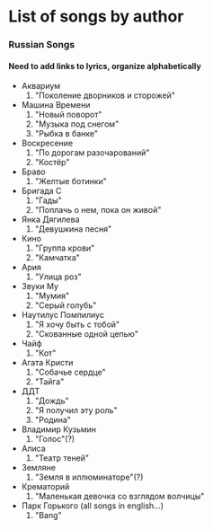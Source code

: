 # List of songs by author

### Russian Songs
#### Need to add links to lyrics, organize alphabetically

- Аквариум 
  1. "Поколение дворников и сторожей"
- Машина Времени 
  1. "Новый поворот"
  2. "Музыка под снегом"
  3. "Рыбка в банке"
- Воскресение 
  1. "По дорогам разочарований"
  2. "Костёр"
- Браво
  1. "Желтые ботинки"
- Бригада С
  1. "Гады"
  2. "Поплачь о нем, пока он живой"
- Янка Дягилева
  1. "Девушкина песня"
- Кино
  1. "Группа крови"
  2. "Камчатка"
- Ария
  1. "Улица роз"
- Звуки Му
  1. "Мумия"
  2. "Серый голубь"
- Наутилус Помпилиус
  1. "Я хочу быть с тобой"
  2. "Скованные одной цепью"
- Чайф
  1. "Кот"
- Агата Кристи
  1. "Собачье сердце"
  2. "Тайга"
- ДДТ
  1. "Дождь"
  2. "Я получил эту роль"
  3. "Родина"
- Владимир Кузьмин
  1. "Голос"(?)
- Алиса
  1. "Театр теней"
- Земляне
  1. "Земля в иллюминаторе"(?)
- Крематорий
  1. "Маленькая девочка со взглядом волчицы"
- Парк Горького (all songs in english...)
  1. "Bang"
